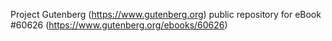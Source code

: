 Project Gutenberg (https://www.gutenberg.org) public repository for
eBook #60626 (https://www.gutenberg.org/ebooks/60626)
